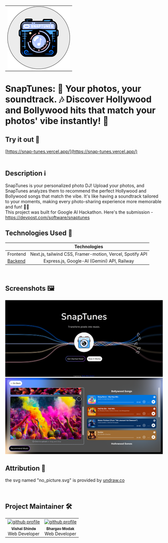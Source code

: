 <div align="center">
    <table>
        <tbody>
            <td align="center"><img src="/public/logo.png" width="200px;"></td>
    </td>  
        </tbody>
    </table>
</div>

# SnapTunes: 📸 Your photos, your soundtrack. 🎶 Discover Hollywood and Bollywood hits that match your photos' vibe instantly! 💫

## Try it out 🚀

[https://snap-tunes.vercel.app/](https://snap-tunes.vercel.app/)
<br/>
<br/>

## Description ℹ️

SnapTunes is your personalized photo DJ! Upload your photos, and SnapTunes analyzes them to recommend the perfect Hollywood and Bollywood songs that match the vibe. It's like having a soundtrack tailored to your moments, making every photo-sharing experience more memorable and fun! 📸🎶<br/>
This project was built for Google AI Hackathon. Here's the submission - https://devpost.com/software/snaptunes
<br/>

## Technologies Used 🧰

|                                                         |                       Technologies                        |
| ------------------------------------------------------- | :-------------------------------------------------------: |
| Frontend                                                | Next.js, tailwind CSS, Framer-motion, Vercel, Spotify API |
| [Backend](https://github.com/Evozone/SnapTunes-Backend) |        Express.js, Google-AI (Gemini) API, Railway        |

<br/>

## Screenshots 🖼️

<img src='https://raw.githubusercontent.com/vishal-codes/repo-images/main/landing-page.png' alt='landing page'>
<br/>
<img src='https://raw.githubusercontent.com/vishal-codes/repo-images/main/snap-tunes-webapp.png'>

<br/>

## Attribution 📝

the svg named "no_picture.svg" is provided by [undraw.co](https://undraw.co/)

<br/>

## Project Maintainer 🛠

<div align="center">
<table>
    <tbody>
        <td align="center"><a href="https://github.com/vishal-codes"><img alt="github profile" src="https://avatars.githubusercontent.com/u/79784161" width="130px;"><br><sub><b> Vishal Shinde </b></sub></a><br><a title="Code"> Web Developer</a><br></td>  
           <td align="center"><a href="https://github.com/bhargavmodak"><img alt="github profile" src="https://avatars.githubusercontent.com/u/82528318" width="130px;"><br><sub><b> Bhargav Modak </b></sub></a><br><a title="Code"> Web Developer</a><br></td> 
    </tbody>
    
</table>
</div>

<br>
